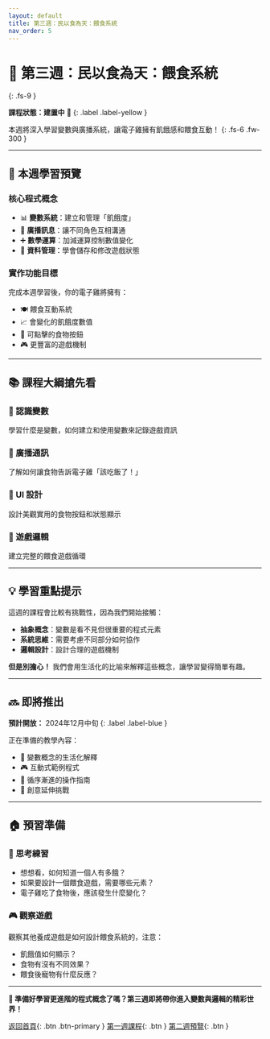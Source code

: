 ```yaml
---
layout: default
title: 第三週：民以食為天：餵食系統
nav_order: 5
---
```


# 🍎 第三週：民以食為天：餵食系統
{: .fs-9 }

**課程狀態：建置中** 🚧
{: .label .label-yellow }

本週將深入學習變數與廣播系統，讓電子雞擁有飢餓感和餵食互動！
{: .fs-6 .fw-300 }

---

## 🎯 本週學習預覽

### 核心程式概念
- 📊 **變數系統**：建立和管理「飢餓度」
- 📡 **廣播訊息**：讓不同角色互相溝通
- ➕ **數學運算**：加減運算控制數值變化
- 🔄 **資料管理**：學會儲存和修改遊戲狀態

### 實作功能目標
完成本週學習後，你的電子雞將擁有：
- 🍽️ 餵食互動系統
- 📈 會變化的飢餓度數值
- 🍎 可點擊的食物按鈕
- 🎮 更豐富的遊戲機制

---

## 📚 課程大綱搶先看

### 🧮 認識變數
學習什麼是變數，如何建立和使用變數來記錄遊戲資訊

### 📡 廣播通訊
了解如何讓食物告訴電子雞「該吃飯了！」

### 🎨 UI 設計
設計美觀實用的食物按鈕和狀態顯示

### 🎯 遊戲邏輯
建立完整的餵食遊戲循環

---

## 💡 學習重點提示

這週的課程會比較有挑戰性，因為我們開始接觸：
- **抽象概念**：變數是看不見但很重要的程式元素
- **系統思維**：需要考慮不同部分如何協作
- **邏輯設計**：設計合理的遊戲機制

**但是別擔心！** 我們會用生活化的比喻來解釋這些概念，讓學習變得簡單有趣。

---

## 🔜 即將推出

**預計開放：** 2024年12月中旬
{: .label .label-blue }

正在準備的教學內容：
- 📖 變數概念的生活化解釋
- 🎮 互動式範例程式
- 📝 循序漸進的操作指南
- 🌟 創意延伸挑戰

---

## 🏠 預習準備

### 🤔 思考練習
- 想想看，如何知道一個人有多餓？
- 如果要設計一個餵食遊戲，需要哪些元素？
- 電子雞吃了食物後，應該發生什麼變化？

### 🎮 觀察遊戲
觀察其他養成遊戲是如何設計餵食系統的，注意：
- 飢餓值如何顯示？
- 食物有沒有不同效果？
- 餵食後寵物有什麼反應？

---

**🚀 準備好學習更進階的程式概念了嗎？第三週即將帶你進入變數與邏輯的精彩世界！**

[返回首頁](../index.html){: .btn .btn-primary } [第一週課程](../week1/){: .btn } [第二週預覽](../week2/){: .btn }